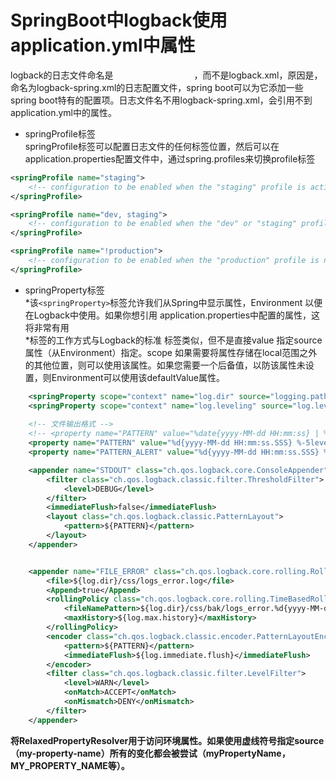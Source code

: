 # SpringBoot中logback使用application.yml中属性
logback的日志文件命名是<span style="color:#FF000000;">__`logback-spring.xml`__</span>，而不是logback.xml，原因是，命名为logback-spring.xml的日志配置文件，spring boot可以为它添加一些spring boot特有的配置项。日志文件名不用logback-spring.xml，会引用不到application.yml中的属性。    
* springProfile标签    
springProfile标签可以配置日志文件的任何标签位置，然后可以在application.properties配置文件中，通过spring.profiles来切换profile标签    
```xml
<springProfile name="staging">
    <!-- configuration to be enabled when the "staging" profile is active -->
</springProfile>

<springProfile name="dev, staging">
    <!-- configuration to be enabled when the "dev" or "staging" profiles are active -->
</springProfile>

<springProfile name="!production">
    <!-- configuration to be enabled when the "production" profile is not active -->
</springProfile>
```    
* springProperty标签    
  *该`<springProperty>`标签允许我们从Spring中显示属性，Environment 以便在Logback中使用。如果你想引用 application.properties中配置的属性，这将非常有用    
  *标签的工作方式与Logback的标准 <property> 标签类似，但不是直接value 指定source属性（从Environment）指定。scope 如果需要将属性存储在local范围之外的其他位置，则可以使用该属性。如果您需要一个后备值，以防该属性未设置，则Environment可以使用该defaultValue属性。
```xml
    <springProperty scope="context" name="log.dir" source="logging.path" defaultValue="/opt/logs/spring-boot"/>
    <springProperty scope="context" name="log.leveling" source="log.leveling" defaultValue="WARN"/>
    
    <!-- 文件输出格式 -->
    <!-- <property name="PATTERN" value="%date{yyyy-MM-dd HH:mm:ss} | %highlight(%-5level) | %boldYellow(%thread) | %boldGreen(%logger) | %msg | [%file:%line]%n "/> -->
    <property name="PATTERN" value="%d{yyyy-MM-dd HH:mm:ss.SSS} %-5level %marker %logger{32}.%M:%L %msg%n"/>
    <property name="PATTERN_ALERT" value="%d{yyyy-MM-dd HH:mm:ss.SSS} %-5level %logger{32}.%M:%L %msg%n%xException%n"/>

    <appender name="STDOUT" class="ch.qos.logback.core.ConsoleAppender">
        <filter class="ch.qos.logback.classic.filter.ThresholdFilter">
            <level>DEBUG</level>
        </filter>
        <immediateFlush>false</immediateFlush>
        <layout class="ch.qos.logback.classic.PatternLayout">
            <pattern>${PATTERN}</pattern>
        </layout>
    </appender>


    <appender name="FILE_ERROR" class="ch.qos.logback.core.rolling.RollingFileAppender">
        <file>${log.dir}/css/logs_error.log</file>
        <Append>true</Append>
        <rollingPolicy class="ch.qos.logback.core.rolling.TimeBasedRollingPolicy">
            <fileNamePattern>${log.dir}/css/bak/logs_error.%d{yyyy-MM-dd}.log.zip</fileNamePattern>
            <maxHistory>${log.max.history}</maxHistory>
        </rollingPolicy>
        <encoder class="ch.qos.logback.classic.encoder.PatternLayoutEncoder">
            <pattern>${PATTERN}</pattern>
            <immediateFlush>${log.immediate.flush}</immediateFlush>
        </encoder>
        <filter class="ch.qos.logback.classic.filter.LevelFilter">
            <level>WARN</level>
            <onMatch>ACCEPT</onMatch>
            <onMismatch>DENY</onMismatch>
        </filter>
    </appender>
```    
__将RelaxedPropertyResolver用于访问环境属性。如果使用虚线符号指定source（my-property-name）所有的变化都会被尝试（myPropertyName，MY_PROPERTY_NAME等）。__   




